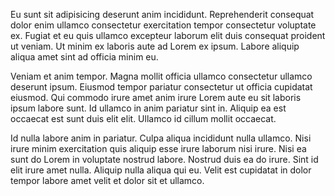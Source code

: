 Eu sunt sit adipisicing deserunt anim incididunt. Reprehenderit consequat dolor enim ullamco consectetur exercitation tempor consectetur voluptate ex. Fugiat et eu quis ullamco excepteur laborum elit duis consequat proident ut veniam. Ut minim ex laboris aute ad Lorem ex ipsum. Labore aliquip aliqua amet sint ad officia minim eu.

Veniam et anim tempor. Magna mollit officia ullamco consectetur ullamco deserunt ipsum. Eiusmod tempor pariatur consectetur ut officia cupidatat eiusmod. Qui commodo irure amet anim irure Lorem aute eu sit laboris ipsum labore sunt. Id ullamco in anim pariatur sint in. Aliquip ea est occaecat est sunt duis elit elit. Ullamco id cillum mollit occaecat.

Id nulla labore anim in pariatur. Culpa aliqua incididunt nulla ullamco. Nisi irure minim exercitation quis aliquip esse irure laborum nisi irure. Nisi ea sunt do Lorem in voluptate nostrud labore. Nostrud duis ea do irure. Sint id elit irure amet nulla. Aliquip nulla aliqua qui eu. Velit est cupidatat in dolor tempor labore amet velit et dolor sit et ullamco.